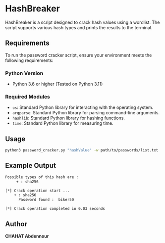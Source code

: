 # HashBreaker

HashBreaker is a script designed to crack hash values using a wordlist. 
The script supports various hash types and prints the results to the terminal.

## Requirements

To run the password cracker script, ensure your environment meets the following requirements:

### Python Version

- Python 3.6 or higher (Tested on Python 3.11)

### Required Modules

- `os`: Standard Python library for interacting with the operating system.
- `argparse`: Standard Python library for parsing command-line arguments.
- `hashlib`: Standard Python library for hashing functions.
- `time`: Standard Python library for measuring time.

## Usage

```sh
python3 password_cracker.py "hashValue" -w path/to/passwords/list.txt
```

## Example Output
```sh
Possible types of this hash are : 
     + : sha256

[*] Crack operation start ...
    + : sha256
	  Password found :	biker50 

[*] Crack operation completed in 0.03 seconds
```
## Author
  **CHAHAT Abdennour**
